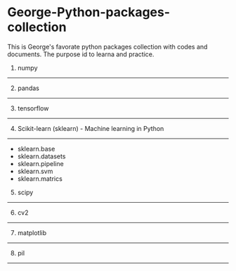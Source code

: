 # George-Python-packages-collection

This is George's favorate python packages collection with codes and documents. The purpose id to learna and practice.


1. numpy
--------------------------------


2. pandas
--------------------------------


3. tensorflow
--------------------------------



4. Scikit-learn (sklearn) - Machine learning in Python
--------------------------------
- sklearn.base 
- sklearn.datasets
- sklearn.pipeline
- sklearn.svm  
- sklearn.matrics


5. scipy
--------------------------------


6. cv2
--------------------------------



7. matplotlib
--------------------------------


8. pil 
--------------------------------

